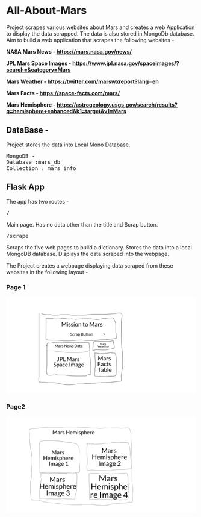 # All-About-Mars

Project scrapes various websites about Mars and creates a web Application to display the data scrapped. The data is also stored in MongoDb database. Aim to build a web application that scrapes the following websites - 

**NASA Mars News - https://mars.nasa.gov/news/**

**JPL Mars Space Images - https://www.jpl.nasa.gov/spaceimages/?search=&category=Mars**

**Mars Weather - https://twitter.com/marswxreport?lang=en**

**Mars Facts - https://space-facts.com/mars/**

**Mars Hemisphere - https://astrogeology.usgs.gov/search/results?q=hemisphere+enhanced&k1=target&v1=Mars**

## DataBase - 

Project stores the data into Local Mono Database. 
<pre>
MongoDB - 
Database :mars_db
Collection : mars_info
</pre>

## Flask App
The app has two routes - 

<pre>
/
</pre>
<p> Main page. Has no data other than the title and Scrap button. 
  
 <pre>
/scrape
</pre>
<p> Scraps the five web pages to build a dictionary. Stores the data into a local MongoDB database. Displays the data scraped into the webpage. 

The Project creates a webpage displaying data scraped from these websites in the following layout - 

### Page 1
![Page 1](img/pg1.png)

### Page2
![Page 2](img/pg2.png)
